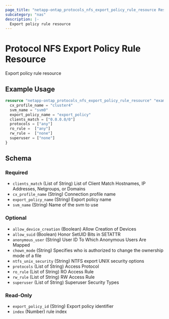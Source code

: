 ```yaml
---
page_title: "netapp-ontap_protocols_nfs_export_policy_rule_resource Resource - terraform-provider-netapp-ontap"
subcategory: "nas"
description: |-
  Export policy rule resource
---
```


# Protocol NFS Export Policy Rule Resource

Export policy rule resource

## Example Usage
```terraform
resource "netapp-ontap_protocols_nfs_export_policy_rule_resource" "example" {
  cx_profile_name = "cluster4"
  svm_name = "svm0"
  export_policy_name = "export_policy"
  clients_match = ["0.0.0.0/0"]
  protocols = ["any"]
  ro_rule =  ["any"]
  rw_rule =  ["none"]
  superuser = ["none"]
}
```

<!-- schema generated by tfplugindocs -->
## Schema

### Required

- `clients_match` (List of String) List of Client Match Hostnames, IP Addresses, Netgroups, or Domains
- `cx_profile_name` (String) Connection profile name
- `export_policy_name` (String) Export policy name
- `svm_name` (String) Name of the svm to use

### Optional

- `allow_device_creation` (Boolean) Allow Creation of Devices
- `allow_suid` (Boolean) Honor SetUID Bits in SETATTR
- `anonymous_user` (String) User ID To Which Anonymous Users Are Mapped
- `chown_mode` (String) Specifies who is authorized to change the ownership mode of a file
- `ntfs_unix_security` (String) NTFS export UNIX security options
- `protocols` (List of String) Access Protocol
- `ro_rule` (List of String) RO Access Rule
- `rw_rule` (List of String) RW Access Rule
- `superuser` (List of String) Superuser Security Types

### Read-Only

- `export_policy_id` (String) Export policy identifier
- `index` (Number) rule index


